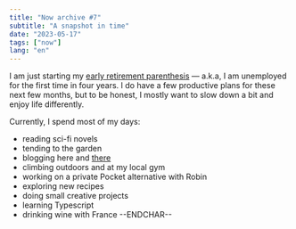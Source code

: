 ```yaml
---
title: "Now archive #7"
subtitle: "A snapshot in time"
date: "2023-05-17"
tags: ["now"]
lang: "en"
---
```


I am just starting my [early retirement parenthesis](/posts/29-time-for-a-break/) — a.k.a, I am unemployed for the first time in four years. I do have a few productive plans for these next few months, but to be honest, I mostly want to slow down a bit and enjoy life differently.

Currently, I spend most of my days:

- reading sci-fi novels
- tending to the garden
- blogging here and [there](https://eaudepoisson.com/)
- climbing outdoors and at my local gym
- working on a private Pocket alternative with Robin
- exploring new recipes
- doing small creative projects
- learning Typescript
- drinking wine with France --ENDCHAR--
